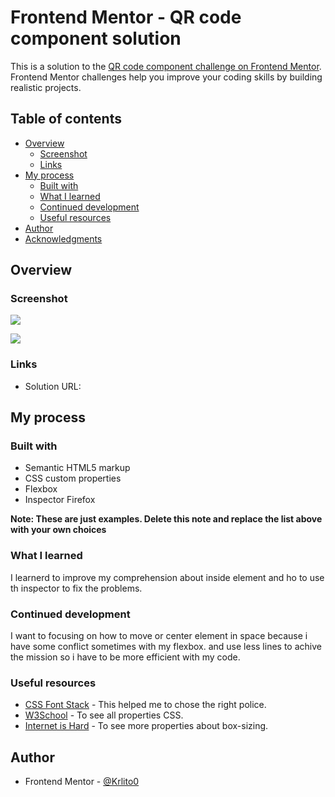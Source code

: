 # Frontend Mentor - QR code component solution

This is a solution to the [QR code component challenge on Frontend Mentor](https://www.frontendmentor.io/challenges/qr-code-component-iux_sIO_H). Frontend Mentor challenges help you improve your coding skills by building realistic projects. 

## Table of contents

- [Overview](#overview)
  - [Screenshot](#screenshot)
  - [Links](#links)
- [My process](#my-process)
  - [Built with](#built-with)
  - [What I learned](#what-i-learned)
  - [Continued development](#continued-development)
  - [Useful resources](#useful-resources)
- [Author](#author)
- [Acknowledgments](#acknowledgments)

## Overview

### Screenshot
![](../Krlito-MobileDesign.png)

![](../Krlito-DesktopDesign.png)


### Links

- Solution URL: [](https://krlito0.github.io/QrCodeComponent/m)


## My process

### Built with

- Semantic HTML5 markup
- CSS custom properties
- Flexbox
- Inspector Firefox

**Note: These are just examples. Delete this note and replace the list above with your own choices**

### What I learned

I learnerd to improve my comprehension about inside element and ho to use th inspector to fix the problems.


### Continued development

I want to focusing on how to move or center element in space because i have some conflict sometimes with my flexbox.
and use less lines to achive the mission so i have to be more efficient with my code.


### Useful resources

- [CSS Font Stack](https://www.cssfontstack.com/) - This helped me to chose the right police.
- [W3School](https://www.w3schools.com) - To see all properties CSS.
- [Internet is Hard](https://www.internetingishard.com/html-and-css/css-box-model/) - To see more properties about box-sizing.

## Author

- Frontend Mentor - [@Krlito0](https://www.frontendmentor.io/profile/Krlito0)



